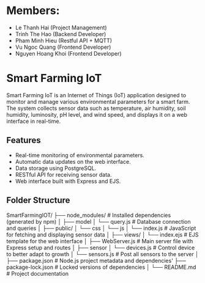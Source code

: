 # Members:
- Le Thanh Hai (Project Management)
- Trinh The Hao (Backend Developer)
- Pham Minh Hieu (Restful API + MQTT)
- Vu Ngoc Quang (Frontend Developer)
- Nguyen Hoang Khoi (Frontend Developer)

# Smart Farming IoT

Smart Farming IoT is an Internet of Things (IoT) application designed to monitor and manage various environmental parameters for a smart farm. The system collects sensor data such as temperature, air humidity, soil humidity, luminosity, pH level, and wind speed, and displays it on a web interface in real-time.

## Features

- Real-time monitoring of environmental parameters.
- Automatic data updates on the web interface.
- Data storage using PostgreSQL.
- RESTful API for receiving sensor data.
- Web interface built with Express and EJS.

## Folder Structure
SmartFarmingIOT/
├── node_modules/ # Installed dependencies (generated by npm)
│
├── model
│ └── query.js # Database connection and queries
│
├── public/
│ └── css
│ └── js
│   └── index.js # JavaScript for fetching and displaying sensor data
│
├── views/
│ └── index.ejs # EJS template for the web interface
│
├── WebServer.js # Main server file with Express setup and routes
│
├── sensor
│ └── devices.js # Control device to better adapt to growth
│ └── sensors.js # Post all sensors to the server
│
├── package.json # Node.js project metadata and dependencies'
├── package-lock.json # Locked versions of dependencies
│
└── README.md # Project documentation




